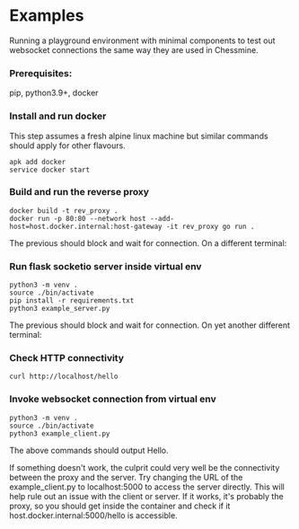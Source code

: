 # Examples

Running a playground environment with minimal components to test out websocket connections the same way they are used in Chessmine.

### Prerequisites:

pip, python3.9+, docker

### Install and run docker

This step assumes a fresh alpine linux machine but similar commands should apply for other flavours.

```
apk add docker
service docker start
```
### Build and run the reverse proxy
```
docker build -t rev_proxy .
docker run -p 80:80 --network host --add-host=host.docker.internal:host-gateway -it rev_proxy go run .
```

The previous should block and wait for connection. On a different terminal:

### Run flask socketio server inside virtual env
```
python3 -m venv .
source ./bin/activate
pip install -r requirements.txt
python3 example_server.py
```

The previous should block and wait for connection. On yet another different terminal:

### Check HTTP connectivity
```
curl http://localhost/hello
```

### Invoke websocket connection from virtual env
```
python3 -m venv .
source ./bin/activate
python3 example_client.py
```

The above commands should output Hello.

If something doesn't work, the culprit could very well be the connectivity between the proxy and the server.
Try changing the URL of the example_client.py to localhost:5000 to access the server directly. This will help
rule out an issue with the client or server. If it works, it's probably the proxy, so you should get inside the
container and check if it host.docker.internal:5000/hello is accessible.